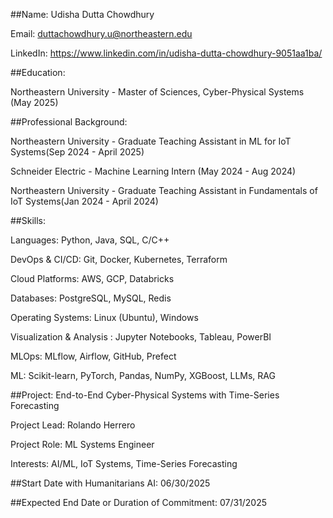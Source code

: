 ##Name: Udisha Dutta Chowdhury

Email: duttachowdhury.u@northeastern.edu

LinkedIn: https://www.linkedin.com/in/udisha-dutta-chowdhury-9051aa1ba/


##Education:

Northeastern University - Master of Sciences, Cyber-Physical Systems (May 2025)


##Professional Background:

Northeastern University - Graduate Teaching Assistant in ML for IoT Systems(Sep 2024 - April 2025)

Schneider Electric - Machine Learning Intern (May 2024 - Aug 2024)

Northeastern University - Graduate Teaching Assistant in Fundamentals of IoT Systems(Jan 2024 - April 2024)


##Skills:

Languages: Python, Java, SQL, C/C++

DevOps & CI/CD: Git, Docker, Kubernetes, Terraform

Cloud Platforms: AWS, GCP, Databricks 

Databases: PostgreSQL, MySQL, Redis

Operating Systems: Linux (Ubuntu), Windows 

Visualization & Analysis : Jupyter Notebooks, Tableau, PowerBI

MLOps: MLflow, Airflow, GitHub, Prefect 

ML: Scikit-learn, PyTorch, Pandas, NumPy, XGBoost, LLMs, RAG


##Project: End-to-End Cyber-Physical Systems with Time-Series Forecasting

Project Lead: Rolando Herrero

Project Role: ML Systems Engineer

Interests: AI/ML, IoT Systems, Time-Series Forecasting

##Start Date with Humanitarians AI:
06/30/2025

##Expected End Date or Duration of Commitment:
07/31/2025
